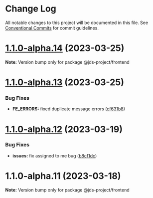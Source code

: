 # Change Log

All notable changes to this project will be documented in this file.
See [Conventional Commits](https://conventionalcommits.org) for commit guidelines.

# [1.1.0-alpha.14](https://github.com/rem029/jds-project/compare/v1.1.0-alpha.13...v1.1.0-alpha.14) (2023-03-25)

**Note:** Version bump only for package @jds-project/frontend





# [1.1.0-alpha.13](https://github.com/rem029/jds-project/compare/v1.1.0-alpha.12...v1.1.0-alpha.13) (2023-03-25)


### Bug Fixes

* **FE_ERRORS:** fixed duplicate message errors ([cf631b8](https://github.com/rem029/jds-project/commit/cf631b813062669a1b3e65322851d5e74eedbbbf))





# [1.1.0-alpha.12](https://github.com/rem029/jds-project/compare/v1.1.0-alpha.11...v1.1.0-alpha.12) (2023-03-19)


### Bug Fixes

* **issues:** fix assigned to me bug ([b8cf1dc](https://github.com/rem029/jds-project/commit/b8cf1dc90ce5d95a864143e312dd883dcb70663e))





# 1.1.0-alpha.11 (2023-03-18)

**Note:** Version bump only for package @jds-project/frontend
